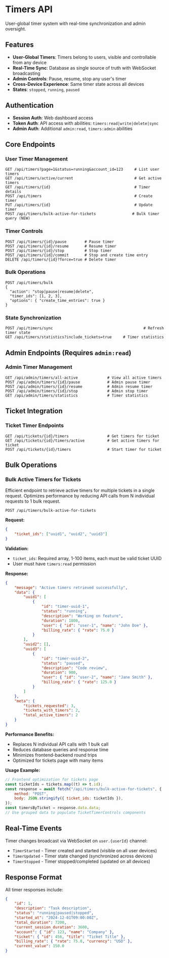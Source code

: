 # Timers API

User-global timer system with real-time synchronization and admin oversight.

## Features

-   **User-Global Timers**: Timers belong to users, visible and controllable from any device
-   **Real-Time Sync**: Database as single source of truth with WebSocket broadcasting
-   **Admin Controls**: Pause, resume, stop any user's timer
-   **Cross-Device Experience**: Same timer state across all devices
-   **States**: `stopped`, `running`, `paused`

## Authentication

-   **Session Auth**: Web dashboard access
-   **Token Auth**: API access with abilities: `timers:read|write|delete|sync`
-   **Admin Auth**: Additional `admin:read`, `timers:admin` abilities

## Core Endpoints

### User Timer Management

```http
GET /api/timers?page=1&status=running&account_id=123     # List user timers
GET /api/timers/active/current                           # Get active timers
GET /api/timers/{id}                                     # Timer details
POST /api/timers                                         # Create timer
PUT /api/timers/{id}                                     # Update timer
POST /api/timers/bulk-active-for-tickets                # Bulk timer query (NEW)
```

### Timer Controls

```http
POST /api/timers/{id}/pause        # Pause timer
POST /api/timers/{id}/resume       # Resume timer
POST /api/timers/{id}/stop         # Stop timer
POST /api/timers/{id}/commit       # Stop and create time entry
DELETE /api/timers/{id}?force=true # Delete timer
```

### Bulk Operations

```http
POST /api/timers/bulk
{
  "action": "stop|pause|resume|delete",
  "timer_ids": [1, 2, 3],
  "options": { "create_time_entries": true }
}
```

### State Synchronization

```http
POST /api/timers/sync                                        # Refresh timer state
GET /api/timers/statistics?include_tickets=true     # Timer statistics
```

## Admin Endpoints (Requires `admin:read`)

### Admin Timer Management

```http
GET /api/admin/timers/all-active             # View all active timers
POST /api/admin/timers/{id}/pause            # Admin pause timer
POST /api/admin/timers/{id}/resume           # Admin resume timer
POST /api/admin/timers/{id}/stop             # Admin stop timer
GET /api/admin/timers/statistics             # Timer statistics
```

## Ticket Integration

### Ticket Timer Endpoints

```http
GET /api/tickets/{id}/timers                 # Get timers for ticket
GET /api/tickets/{id}/timers/active          # Get active timers for ticket
POST /api/tickets/{id}/timers                # Start timer for ticket
```

## Bulk Operations

### Bulk Active Timers for Tickets

Efficient endpoint to retrieve active timers for multiple tickets in a single request. Optimizes performance by reducing API calls from N individual requests to 1 bulk request.

```http
POST /api/timers/bulk-active-for-tickets
```

**Request:**

```json
{
    "ticket_ids": ["uuid1", "uuid2", "uuid3"]
}
```

**Validation:**

-   `ticket_ids`: Required array, 1-100 items, each must be valid ticket UUID
-   User must have `timers:read` permission

**Response:**

```json
{
    "message": "Active timers retrieved successfully",
    "data": {
        "uuid1": [
            {
                "id": "timer-uuid-1",
                "status": "running",
                "description": "Working on feature",
                "duration": 1800,
                "user": { "id": "user-1", "name": "John Doe" },
                "billing_rate": { "rate": 75.0 }
            }
        ],
        "uuid2": [],
        "uuid3": [
            {
                "id": "timer-uuid-2",
                "status": "paused",
                "description": "Code review",
                "duration": 900,
                "user": { "id": "user-2", "name": "Jane Smith" },
                "billing_rate": { "rate": 125.0 }
            }
        ]
    },
    "meta": {
        "tickets_requested": 3,
        "tickets_with_timers": 2,
        "total_active_timers": 2
    }
}
```

**Performance Benefits:**

-   Replaces N individual API calls with 1 bulk call
-   Reduces database queries and response time
-   Minimizes frontend-backend round trips
-   Optimized for tickets page with many items

**Usage Example:**

```javascript
// Frontend optimization for tickets page
const ticketIds = tickets.map((t) => t.id);
const response = await fetch("/api/timers/bulk-active-for-tickets", {
    method: "POST",
    body: JSON.stringify({ ticket_ids: ticketIds }),
});
const timersByTicket = response.data.data;
// Use grouped data to populate TicketTimerControls components
```

## Real-Time Events

Timer changes broadcast via WebSocket on `user.{userId}` channel:

-   `TimerStarted` - Timer created and started (visible on all user devices)
-   `TimerUpdated` - Timer state changed (synchronized across devices)
-   `TimerStopped` - Timer stopped/completed (updated on all devices)

## Response Format

All timer responses include:

```json
{
    "id": 1,
    "description": "Task description",
    "status": "running|paused|stopped",
    "started_at": "2024-12-01T09:00:00Z",
    "total_duration": 7200,
    "current_session_duration": 3600,
    "account": { "id": 123, "name": "Company" },
    "ticket": { "id": 456, "title": "Ticket Title" },
    "billing_rate": { "rate": 75.0, "currency": "USD" },
    "current_value": 150.0
}
```
